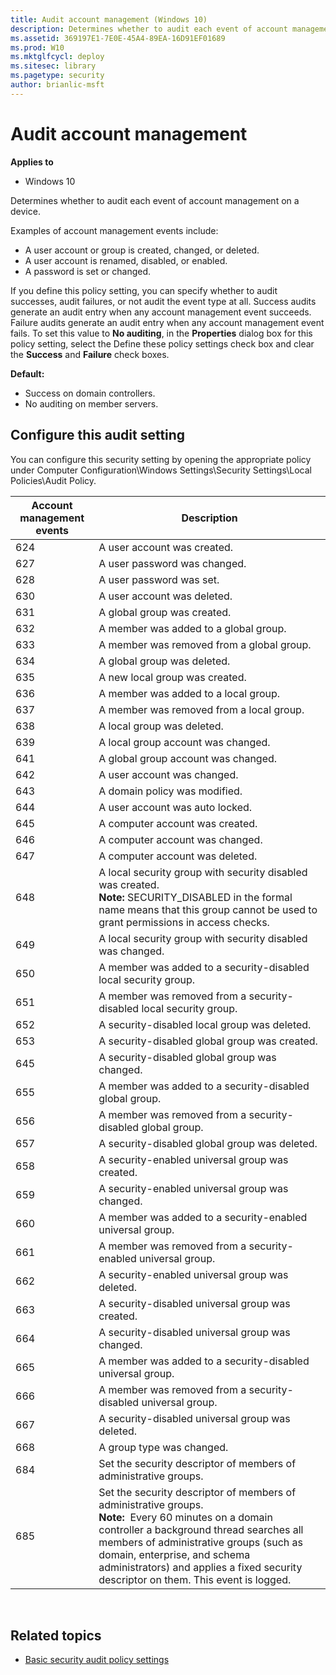 ```yaml
---
title: Audit account management (Windows 10)
description: Determines whether to audit each event of account management on a device.
ms.assetid: 369197E1-7E0E-45A4-89EA-16D91EF01689
ms.prod: W10
ms.mktglfcycl: deploy
ms.sitesec: library
ms.pagetype: security
author: brianlic-msft
---
```


# Audit account management

**Applies to**
-   Windows 10

Determines whether to audit each event of account management on a device.

Examples of account management events include:

-   A user account or group is created, changed, or deleted.
-   A user account is renamed, disabled, or enabled.
-   A password is set or changed.

If you define this policy setting, you can specify whether to audit successes, audit failures, or not audit the event type at all. Success audits generate an audit entry when any account management event succeeds. Failure audits generate an audit entry when any account management event fails. To 
set this value to **No auditing**, in the **Properties** dialog box for this policy setting, select the Define these policy settings check box and clear the **Success** and **Failure** check boxes.

**Default:**

-   Success on domain controllers.
-   No auditing on member servers.

## Configure this audit setting

You can configure this security setting by opening the appropriate policy under Computer Configuration\\Windows Settings\\Security Settings\\Local Policies\\Audit Policy.

| Account management events | Description |
| - | - |
| 624 | A user account was created.| 
| 627 | A user password was changed.| 
| 628 | A user password was set. |
| 630 | A user account was deleted.| 
| 631 | A global group was created. |
| 632 | A member was added to a global group.| 
| 633 | A member was removed from a global group.| 
| 634 | A global group was deleted. |
| 635 | A new local group was created.| 
| 636 | A member was added to a local group.| 
| 637 | A member was removed from a local group.| 
| 638 | A local group was deleted. |
| 639 | A local group account was changed.| 
| 641 | A global group account was changed.| 
| 642 | A user account was changed. |
| 643 | A domain policy was modified. | 
| 644 | A user account was auto locked. | 
| 645 | A computer account was created.  |
| 646 | A computer account was changed.  |
| 647 | A computer account was deleted.  |
| 648 | A local security group with security disabled was created.<br>**Note:**  SECURITY_DISABLED in the formal name means that this group cannot be used to grant permissions in access checks. | |
| 649 | A local security group with security disabled was changed.  |
| 650 | A member was added to a security-disabled local security group. | 
| 651 | A member was removed from a security-disabled local security group. | 
| 652 | A security-disabled local group was deleted. | 
| 653 | A security-disabled global group was created.  |
| 645 | A security-disabled global group was changed.  |
| 655 | A member was added to a security-disabled global group. | 
| 656 | A member was removed from a security-disabled global group. | 
| 657 | A security-disabled global group was deleted. | 
| 658 | A security-enabled universal group was created.  |
| 659 | A security-enabled universal group was changed. | 
| 660 | A member was added to a security-enabled universal group. | 
| 661 | A member was removed from a security-enabled universal group. | 
| 662 | A security-enabled universal group was deleted. | 
| 663 | A security-disabled universal group was created. | 
| 664 | A security-disabled universal group was changed. | 
| 665 | A member was added to a security-disabled universal group. | 
| 666 | A member was removed from a security-disabled universal group. | 
| 667 | A security-disabled universal group was deleted. | 
| 668 | A group type was changed. | 
| 684 | Set the security descriptor of members of administrative groups. | 
| 685 | Set the security descriptor of members of administrative groups.<br>**Note:**  Every 60 minutes on a domain controller a background thread searches all members of administrative groups (such as domain, enterprise, and schema administrators) and applies a fixed security descriptor on them. This event is logged.|
 
## Related topics

- [Basic security audit policy settings](basic-security-audit-policy-settings.md)
 
 
